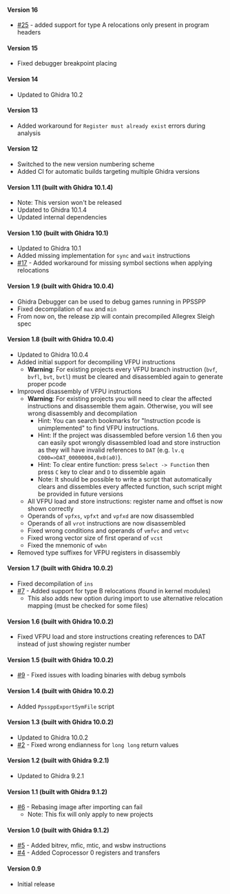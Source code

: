 #### Version 16
- [#25](https://github.com/kotcrab/ghidra-allegrex/issues/25) - added support for type A relocations only present in program headers

#### Version 15
- Fixed debugger breakpoint placing

#### Version 14
- Updated to Ghidra 10.2

#### Version 13
- Added workaround for `Register must already exist` errors during analysis 

#### Version 12
- Switched to the new version numbering scheme
- Added CI for automatic builds targeting multiple Ghidra versions

#### Version 1.11 (built with Ghidra 10.1.4)
- Note: This version won't be released
- Updated to Ghidra 10.1.4
- Updated internal dependencies

#### Version 1.10 (built with Ghidra 10.1)
- Updated to Ghidra 10.1
- Added missing implementation for `sync` and `wait` instructions
- [#17](https://github.com/kotcrab/ghidra-allegrex/issues/17) - Added workaround for missing symbol sections when applying relocations

#### Version 1.9 (built with Ghidra 10.0.4)
- Ghidra Debugger can be used to debug games running in PPSSPP
- Fixed decompilation of `max` and `min`
- From now on, the release zip will contain precompiled Allegrex Sleigh spec

#### Version 1.8 (built with Ghidra 10.0.4)
- Updated to Ghidra 10.0.4
- Added initial support for decompiling VFPU instructions
  - **Warning**: For existing projects every VFPU branch instruction (`bvf`, `bvfl`, `bvt`, `bvtl`) must be cleared and disassembled again 
    to generate proper pcode
- Improved disassembly of VFPU instructions
  - **Warning**: For existing projects you will need to clear the affected instructions and disassemble them again. Otherwise,
    you will see wrong disassembly and decompilation
    - Hint: You can search bookmarks for "Instruction pcode is unimplemented" to find VFPU instructions.
    - Hint: If the project was disassembled before version 1.6 then you can easily spot wrongly disassembled load and store instruction as
      they will have invalid references to `DAT` (e.g. `lv.q C000=>DAT_00000004,0x0(a0)`).
    - Hint: To clear entire function: press `Select -> Function` then press `C` key to clear and `D` to dissemble again
    - Note: It should be possible to write a script that automatically clears and dissembles every affected function, such script might be
    provided in future versions
  - All VFPU load and store instructions: register name and offset is now shown correctly
  - Operands of `vpfxs`, `vpfxt` and `vpfxd` are now disassembled
  - Operands of all `vrot` instructions are now disassembled
  - Fixed wrong conditions and operands of `vmfvc` and `vmtvc`
  - Fixed wrong vector size of first operand of `vcst`
  - Fixed the mnemonic of `vwbn`
- Removed type suffixes for VFPU registers in disassembly

#### Version 1.7 (built with Ghidra 10.0.2)
- Fixed decompilation of `ins`
- [#7](https://github.com/kotcrab/ghidra-allegrex/issues/7) - Added support for type B relocations (found in kernel modules)
  - This also adds new option during import to use alternative relocation mapping (must be checked for some files)

#### Version 1.6 (built with Ghidra 10.0.2)
- Fixed VFPU load and store instructions creating references to DAT instead of just showing register number

#### Version 1.5 (built with Ghidra 10.0.2)
- [#9](https://github.com/kotcrab/ghidra-allegrex/issues/9) - Fixed issues with loading binaries with debug symbols

#### Version 1.4 (built with Ghidra 10.0.2)
- Added `PpssppExportSymFile` script

#### Version 1.3 (built with Ghidra 10.0.2)
- Updated to Ghidra 10.0.2
- [#2](https://github.com/kotcrab/ghidra-allegrex/issues/2) - Fixed wrong endianness for `long long` return values

#### Version 1.2 (built with Ghidra 9.2.1)
- Updated to Ghidra 9.2.1

#### Version 1.1 (built with Ghidra 9.1.2)
- [#6](https://github.com/kotcrab/ghidra-allegrex/issues/6) - Rebasing image after importing can fail
  - Note: This fix will only apply to new projects

#### Version 1.0 (built with Ghidra 9.1.2)
- [#5](https://github.com/kotcrab/ghidra-allegrex/pull/5) - Added bitrev, mfic, mtic, and wsbw instructions
- [#4](https://github.com/kotcrab/ghidra-allegrex/pull/4) - Added Coprocessor 0 registers and transfers

#### Version 0.9
- Initial release
